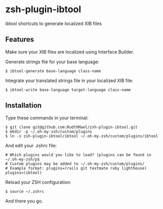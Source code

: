 zsh-plugin-ibtool
=================

ibtool shortcuts to generate localized XIB files

Features
-------------------------
Make sure your XIB files are localized using Interface Builder.

Generate strings file for your base language:

    $ ibtool-generate base-language class-name

Integrate your translated strings file in your localized XIB file:

    $ ibtool-write base-language target-language class-name


Installation
-------------------------
Type these commands in your terminal:

    $ git clone git@github.com:RudthMael/zsh-plugin-ibtool.git
    $ mkdir -p ~/.oh-my-zsh/custom/plugins
    $ ln -s zsh-plugin-ibtool/ibtool ~/.oh-my-zsh/custom/plugins/ibtool
    
And edit your .zshrc file:

    # Which plugins would you like to load? (plugins can be found in ~/.oh-my-zsh/p$
    # Custom plugins may be added to ~/.oh-my-zsh/custom/plugins/
    # Example format: plugins=(rails git textmate ruby lighthouse)
    plugins=(ibtool)
    
Reload your ZSH configuration:

    $ source ~/.zshrc
    
And there you go.
